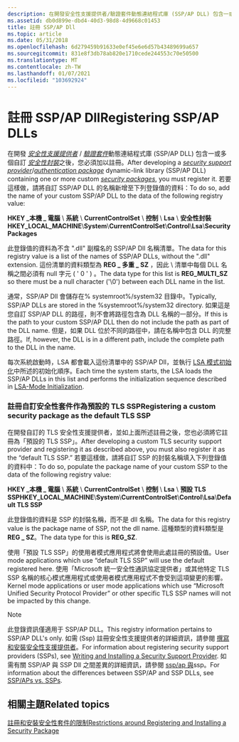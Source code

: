 ```yaml
---
description: 在開發安全性支援提供者/驗證套件動態連結程式庫 (SSP/AP DLL) 包含一或多個自訂安全性封裝之後，您必須加以註冊。
ms.assetid: db0d899e-dbd4-40d3-98d8-4d9668c01453
title: 註冊 SSP/AP Dll
ms.topic: article
ms.date: 05/31/2018
ms.openlocfilehash: 6d279459b91633e0ef45e6e6d57b43489699a657
ms.sourcegitcommit: 831e8f3db78ab820e1710cede244553c70e50500
ms.translationtype: MT
ms.contentlocale: zh-TW
ms.lasthandoff: 01/07/2021
ms.locfileid: "103692924"
---
```

# <a name="registering-sspap-dlls"></a><span data-ttu-id="8ce3f-103">註冊 SSP/AP Dll</span><span class="sxs-lookup"><span data-stu-id="8ce3f-103">Registering SSP/AP DLLs</span></span>

<span data-ttu-id="8ce3f-104">在開發 [*安全性支援提供者*](../secgloss/s-gly.md) / [*驗證套件*](../secgloss/a-gly.md)動態連結程式庫 (SSP/AP DLL) 包含一或多個自訂 [*安全性封裝*](../secgloss/s-gly.md)之後，您必須加以註冊。</span><span class="sxs-lookup"><span data-stu-id="8ce3f-104">After developing a [*security support provider*](../secgloss/s-gly.md)/[*authentication package*](../secgloss/a-gly.md) dynamic-link library (SSP/AP DLL) containing one or more custom [*security packages*](../secgloss/s-gly.md), you must register it.</span></span> <span data-ttu-id="8ce3f-105">若要這樣做，請將自訂 SSP/AP DLL 的名稱新增至下列登錄值的資料：</span><span class="sxs-lookup"><span data-stu-id="8ce3f-105">To do so, add the name of your custom SSP/AP DLL to the data of the following registry value:</span></span>

<span data-ttu-id="8ce3f-106">**HKEY \_本機 \_ 電腦** \\ **系統** \\ **CurrentControlSet** \\ **控制** \\ **Lsa** \\ **安全性封裝**</span><span class="sxs-lookup"><span data-stu-id="8ce3f-106">**HKEY\_LOCAL\_MACHINE**\\**System**\\**CurrentControlSet**\\**Control**\\**Lsa**\\**Security Packages**</span></span>

<span data-ttu-id="8ce3f-107">此登錄值的資料為不含 ".dll" 副檔名的 SSP/AP Dll 名稱清單。</span><span class="sxs-lookup"><span data-stu-id="8ce3f-107">The data for this registry value is a list of the names of SSP/AP DLLs, without the ".dll" extension.</span></span> <span data-ttu-id="8ce3f-108">這份清單的資料類型為 **REG \_ 多重 \_ SZ** ，因此 \\ 清單中每個 DLL 名稱之間必須有 null 字元 ( ' 0 ' ) 。</span><span class="sxs-lookup"><span data-stu-id="8ce3f-108">The data type for this list is **REG\_MULTI\_SZ** so there must be a null character ('\\0') between each DLL name in the list.</span></span>

<span data-ttu-id="8ce3f-109">通常，SSP/AP Dll 會儲存在% systemroot%/system32 目錄中。</span><span class="sxs-lookup"><span data-stu-id="8ce3f-109">Typically, SSP/AP DLLs are stored in the %systemroot%/system32 directory.</span></span> <span data-ttu-id="8ce3f-110">如果這是您自訂 SSP/AP DLL 的路徑，則不會將路徑包含為 DLL 名稱的一部分。</span><span class="sxs-lookup"><span data-stu-id="8ce3f-110">If this is the path to your custom SSP/AP DLL then do not include the path as part of the DLL name.</span></span> <span data-ttu-id="8ce3f-111">但是，如果 DLL 位於不同的路徑中，請在名稱中包含 DLL 的完整路徑。</span><span class="sxs-lookup"><span data-stu-id="8ce3f-111">If, however, the DLL is in a different path, include the complete path to the DLL in the name.</span></span>

<span data-ttu-id="8ce3f-112">每次系統啟動時，LSA 都會載入這份清單中的 SSP/AP Dll，並執行 [LSA 模式初始化](lsa-mode-initialization.md)中所述的初始化順序。</span><span class="sxs-lookup"><span data-stu-id="8ce3f-112">Each time the system starts, the LSA loads the SSP/AP DLLs in this list and performs the initialization sequence described in [LSA-Mode Initialization](lsa-mode-initialization.md).</span></span>

### <a name="registering-a-custom-security-package-as-the-default-tls-ssp"></a><span data-ttu-id="8ce3f-113">註冊自訂安全性套件作為預設的 TLS SSP</span><span class="sxs-lookup"><span data-stu-id="8ce3f-113">Registering a custom security package as the default TLS SSP</span></span>

<span data-ttu-id="8ce3f-114">在開發自訂的 TLS 安全性支援提供者，並如上面所述註冊之後，您也必須將它註冊為「預設的 TLS SSP」。</span><span class="sxs-lookup"><span data-stu-id="8ce3f-114">After developing a custom TLS security support provider and registering it as described above, you must also register it as the “default TLS SSP.”</span></span> <span data-ttu-id="8ce3f-115">若要這樣做，請將自訂 SSP 的封裝名稱填入下列登錄值的資料中：</span><span class="sxs-lookup"><span data-stu-id="8ce3f-115">To do so, populate the package name of your custom SSP to the data of the following registry value:</span></span>

<span data-ttu-id="8ce3f-116">**HKEY \_本機 \_ 電腦** \\ **系統** \\ **CurrentControlSet** \\ **控制** \\ **Lsa** \\ **預設 TLS SSP**</span><span class="sxs-lookup"><span data-stu-id="8ce3f-116">**HKEY\_LOCAL\_MACHINE**\\**System**\\**CurrentControlSet**\\**Control**\\**Lsa**\\**Default TLS SSP**</span></span>

<span data-ttu-id="8ce3f-117">此登錄值的資料是 SSP 的封裝名稱，而不是 dll 名稱。</span><span class="sxs-lookup"><span data-stu-id="8ce3f-117">The data for this registry value is the package name of SSP, not the dll name.</span></span> <span data-ttu-id="8ce3f-118">這種類型的資料類型是 **REG \_ SZ**。</span><span class="sxs-lookup"><span data-stu-id="8ce3f-118">The data type for this is **REG\_SZ**.</span></span>

<span data-ttu-id="8ce3f-119">使用「預設 TLS SSP」的使用者模式應用程式將會使用此處註冊的預設值。</span><span class="sxs-lookup"><span data-stu-id="8ce3f-119">User mode applications which use “default TLS SSP” will use the default registered here.</span></span> <span data-ttu-id="8ce3f-120">使用「Microsoft 統一安全性通訊協定提供者」或其他特定 TLS SSP 名稱的核心模式應用程式或使用者模式應用程式不會受到這項變更的影響。</span><span class="sxs-lookup"><span data-stu-id="8ce3f-120">Kernel mode applications or user mode applications which use “Microsoft Unified Security Protocol Provider” or other specific TLS SSP names will not be impacted by this change.</span></span>

> [!Note]  
> <span data-ttu-id="8ce3f-121">此登錄資訊僅適用于 SSP/AP DLL。</span><span class="sxs-lookup"><span data-stu-id="8ce3f-121">This registry information pertains to SSP/AP DLL's only.</span></span> <span data-ttu-id="8ce3f-122">如需 (Ssp) 註冊安全性支援提供者的詳細資訊，請參閱 [撰寫和安裝安全性支援提供者](writing-and-installing-a-security-support-provider.md)。</span><span class="sxs-lookup"><span data-stu-id="8ce3f-122">For information about registering security support providers (SSPs), see [Writing and Installing a Security Support Provider](writing-and-installing-a-security-support-provider.md).</span></span> <span data-ttu-id="8ce3f-123">如需有關 SSP/AP 與 SSP Dll 之間差異的詳細資訊，請參閱 [ssp/ap 與](ssp-aps-versus-ssps.md)ssp。</span><span class="sxs-lookup"><span data-stu-id="8ce3f-123">For information about the differences between SSP/AP and SSP DLLs, see [SSP/APs vs. SSPs](ssp-aps-versus-ssps.md).</span></span>

 

## <a name="related-topics"></a><span data-ttu-id="8ce3f-124">相關主題</span><span class="sxs-lookup"><span data-stu-id="8ce3f-124">Related topics</span></span>

<dl> <dt>

[<span data-ttu-id="8ce3f-125">註冊和安裝安全性套件的限制</span><span class="sxs-lookup"><span data-stu-id="8ce3f-125">Restrictions around Registering and Installing a Security Package</span></span>](restrictions-around-registering-and-installing-a-security-package.md)
</dt> </dl>

 

 
